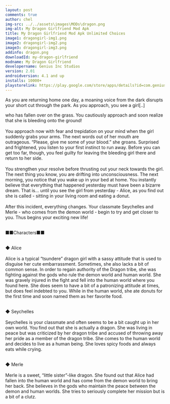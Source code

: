 ```yaml
---
layout: post
comments: true
author: chel
img-src: ../../assets\images\MODs\dragon.png
img-alt: My Dragon Girlfriend Mod Apk
title: My Dragon Girlfriend Mod Apk Unlimited Choices
image1: dragongirl-img1.png
image2: dragongirl-img2.png
image3: dragongirl-img3.png
addinfo: dragon.png
downloadId: my-dragon-girlfriend
modname: My Dragon Girlfriend
developername: Genius Inc Studios
version: 2.01
androidversion: 4.1 and up
installs: 10000+
playstorelink: https://play.google.com/store/apps/details?id=com.genius.dragon
---
```

<p>As you are returning home one day, a moaning voice from the dark disrupts your short cut through the park. As you approach, you see a girl[..]

who has fallen over on the grass. You cautiously approach and soon realize that she is bleeding onto the ground!<br><br>
You approach now with fear and trepidation on your mind when the girl suddenly grabs your arms. The next words out of her mouth are outrageous. “Please, give me some of your blood.” she groans. Surprised and frightened, you listen to your first instinct to run away. Before you can get too far, though, you feel guilty for leaving the bleeding girl there and return to her side.<br><br>
You strengthen your resolve before thrusting out your neck towards the girl. The next thing you know, you are drifting into unconsciousness.
The next morning, you notice that you wake up in your bed at home. You instantly believe that everything that happened yesterday must have been a bizarre dream. That is… until you see the girl from yesterday - Alice, as you find out she is called - sitting in your living room and eating a donut.<br><br>
After this incident, everything changes. Your classmate Seychelles and Merle - who comes from the demon world - begin to try and get closer to you. Thus begins your exciting new life!<br><br>


■■Characters■■<br><br>

◆ Alice<br><br>
Alice is a typical “tsundere” dragon girl with a sassy attitude that is used to disguise her cute embarrassment. Sometimes, she also lacks a bit of common sense. In order to regain authority of the Dragon tribe, she was fighting against the gods who rule the demon world and human world. She was gravely injured in the fight and fell into the human world where you found here. She does seem to have a bit of a patronizing attitude at times, but does feel indebted to you. While in the human world, she ate donuts for the first time and soon named them as her favorite food.<br><br>

◆ Seychelles<br><br>
Seychelles is your classmate and often seems to be a bit caught up in her own world. You find out that she is actually a dragon. She was living in peace but was criticized by her dragon tribe and accused of throwing away her pride as a member of the dragon tribe. She comes to the human world and decides to live as a human being. She loves spicy foods and always eats while crying.<br><br>

◆ Merle<br><br>
Merle is a sweet, “little sister”-like dragon. She found out that Alice had fallen into the human world and has come from the demon world to bring her back. She believes in the gods who maintain the peace between the demon and human worlds. She tries to seriously complete her mission but is a bit of a clutz.<br><br>
</p>